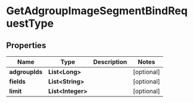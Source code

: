 

# GetAdgroupImageSegmentBindRequestType


## Properties

Name | Type | Description | Notes
------------ | ------------- | ------------- | -------------
**adgroupIds** | **List&lt;Long&gt;** |  |  [optional]
**fields** | **List&lt;String&gt;** |  |  [optional]
**limit** | **List&lt;Integer&gt;** |  |  [optional]



